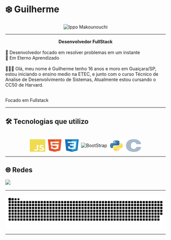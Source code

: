 # ❄️​ Guilherme

<div align="center">
   <img src="https://media.tenor.com/itjFesV8_RUAAAAm/soulja-boy-pepe.webp" alt="Ippo Makounouchi" width="240" />
</div>

---

<div align="center">
  <strong>Desenvolvedor FullStack</strong>
</div>
<br>
👾​ Desenvolvedor focado em resolver problemas em um instante<br>
​🧠​ Em Eterno Aprendizado
<br><br>
​👨🏼‍💻​ Olá, meu nome é Guilherme tenho 16 anos e moro em Guaiçara/SP, estou iniciando o ensino medio na ETEC, e junto com o curso
Técnico de Analise de Desenvolvimento de Sistemas, Atualmente estou cursando o CC50 de Harvard.
<br><br>

Focado em Fullstack

---

## 🛠️ Tecnologias que utilizo

<div align="center"><br>
<img align="center" alt="JavaScript" height="40" width="50"  src="https://raw.githubusercontent.com/devicons/devicon/master/icons/javascript/javascript-plain.svg">
<img align="center" alt="HTML" height="40" width="50" src="https://raw.githubusercontent.com/devicons/devicon/master/icons/html5/html5-original.svg">
<img align="center" alt="CSS" height="40" width="50" src="https://raw.githubusercontent.com/devicons/devicon/master/icons/css3/css3-original.svg">
<img align="center" alt="BootStrap" height="40" src="https://cdn.jsdelivr.net/gh/devicons/devicon@latest/icons/bootstrap/bootstrap-original-wordmark.svg" />
<img align="center" alt="Python" height="40" width="50" src="https://raw.githubusercontent.com/devicons/devicon/master/icons/python/python-original.svg">
<img align="center" alt="C" height="40" width="50" src="https://raw.githubusercontent.com/devicons/devicon/master/icons/c/c-original.svg">
</div>

---

## 🌐 Redes

<div align="start">
  <a href="https://www.instagram.com/zPITAz" target="_blank">
    <img src="https://img.shields.io/badge/Instagram-1e1e1e?style=flat&logo=instagram&logoColor=white" />
  </a>
</div>

---

<div align="center">
  <picture align="center">
  <source media="(prefers-color-scheme: dark)" srcset="https://raw.githubusercontent.com/mari4souza/mari4souza/output/github-contribution-grid-snake-dark.svg">
  <source media="(prefers-color-scheme: light)" srcset="https://raw.githubusercontent.com/mari4souza/mari4souza/output/github-contribution-grid-snake-dark.svg">
  <img align="center" alt="github contribution grid snake animation" src="https://raw.githubusercontent.com/mari4souza/mari4souza/output/github-contribution-grid-snake.svg">
</picture>
<div>
  </picture>
</div>

---

 
